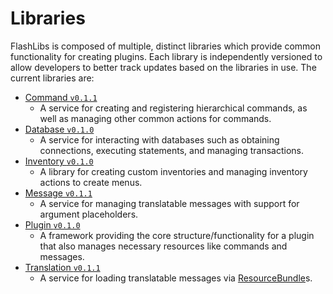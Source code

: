 # Libraries

FlashLibs is composed of multiple, distinct libraries which provide common
functionality for creating plugins. Each library is independently versioned to
allow developers to better track updates based on the libraries in use. The
current libraries are:

 - [Command `v0.1.1`](Command.md)
    - A service for creating and registering hierarchical commands, as well as
      managing other common actions for commands.
 - [Database `v0.1.0`](Database.md)
    - A service for interacting with databases such  as obtaining connections,
      executing statements, and managing transactions.
 - [Inventory `v0.1.0`](Inventory.md)
    - A library for creating custom inventories and managing inventory actions
      to create menus.
 - [Message `v0.1.1`](Message.md)
    - A service for managing translatable messages with support for argument
      placeholders.
 - [Plugin `v0.1.0`](Plugin.md)
    - A framework providing the core structure/functionality for a plugin that
      also manages necessary resources like commands and messages.
 - [Translation `v0.1.1`](Translation.md)
    - A service for loading translatable messages via
      [ResourceBundle](https://docs.oracle.com/javase/8/docs/api/java/util/ResourceBundle.html)s.
